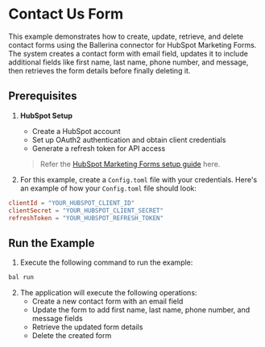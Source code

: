 # Contact Us Form

This example demonstrates how to create, update, retrieve, and delete contact forms using the Ballerina connector for HubSpot Marketing Forms. The system creates a contact form with email field, updates it to include additional fields like first name, last name, phone number, and message, then retrieves the form details before finally deleting it.

## Prerequisites

1. **HubSpot Setup**
   - Create a HubSpot account
   - Set up OAuth2 authentication and obtain client credentials
   - Generate a refresh token for API access

   > Refer the [HubSpot Marketing Forms setup guide](https://github.com/ballerina-platform/module-ballerinax-hubspot.marketing.forms/blob/main/ballerina/README.md) here.

2. For this example, create a `Config.toml` file with your credentials. Here's an example of how your `Config.toml` file should look:

```toml
clientId = "YOUR_HUBSPOT_CLIENT_ID"
clientSecret = "YOUR_HUBSPOT_CLIENT_SECRET"
refreshToken = "YOUR_HUBSPOT_REFRESH_TOKEN"
```

## Run the Example

1. Execute the following command to run the example:

```bash
bal run
```

2. The application will execute the following operations:
   - Create a new contact form with an email field
   - Update the form to add first name, last name, phone number, and message fields
   - Retrieve the updated form details
   - Delete the created form